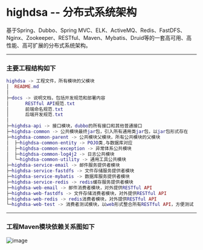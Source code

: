 # **highdsa** -- 分布式系统架构
基于Spring、Dubbo、Spring MVC、ELK、ActiveMQ、Redis、FastDFS、Nginx、Zookeeper、RESTful、Maven、Mybatis、Druid等的一套高可用、高性能、高可扩展的分布式系统架构。

***

### 主要工程结构如下

``` lua
highdsa -> 工程文件，所有模块的父模块  
│  README.md   
│   
├─docs -> 说明文档，包括开发规范和部署内容   
│      RESTful API规范.txt   
│      前端命名规范.txt   
│      后端开发规范.txt   
│   
├─highdsa-api -> 接口模块，dubbo的所有接口和其他普通接口   
├─highdsa-common -> 公共模块最终jar包，引入所有通用类jar包，以jar包形式存在   
├─highdsa-common-parent -> 公共模块父模块，所有公共模块的父模块   
│  ├─highdsa-common-entity -> POJO类,与数据库对应   
│  ├─highdsa-common-exception -> 异常体系公共模块   
│  ├─highdsa-common-log4j2 -> 日志公共模块   
│  └─highdsa-common-utility -> 通用工具公共模块   
├─highdsa-service-email -> 邮件服务提供者模块   
├─highdsa-service-fastdfs -> 文件存储服务提供者模块   
├─highdsa-service-mybatis -> 数据库服务提供者模块   
├─highdsa-service-redis -> redis缓存服务提供者模块   
├─highdsa-web-email -> 邮件消费者模块，对外提供RESTful API   
├─highdsa-web-fastdfs -> 文件存储消费者模块，对外提供RESTful API   
├─highdsa-web-redis -> redis消费者模块，对外提供RESTful API   
└─highdsa-web-test -> 消费者测试模块，以web形式整合所有RESTful API，方便测试   
```

***

 ### 工程Maven模块依赖关系图如下
 
 ![image](https://github.com/CrazyHusen/highdsa/blob/master/docs/highdsa%E5%B7%A5%E7%A8%8B%E4%BE%9D%E8%B5%96%E5%85%B3%E7%B3%BB%E5%9B%BE.jpg)

